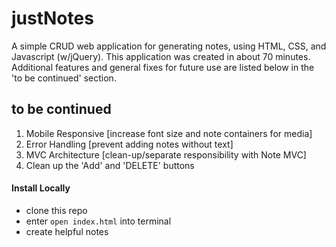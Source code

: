 # justNotes
A simple CRUD web application for generating notes, using HTML, CSS, and Javascript (w/jQuery).  This application was created in about 70 minutes.  Additional features and general fixes for future use are listed below in the 'to be continued' section.

## to be continued
1. Mobile Responsive [increase font size and note containers for media]
2. Error Handling [prevent adding notes without text]
3. MVC Architecture [clean-up/separate responsibility with Note MVC]
4. Clean up the 'Add' and 'DELETE' buttons

#### Install Locally
* clone this repo
* enter `open index.html` into terminal
* create helpful notes
